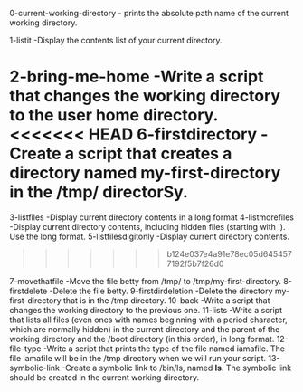 0-current-working-directory - prints the absolute path name of the current working directory.

1-listit -Display the contents list of your current directory.

2-bring-me-home -Write a script that changes the working directory to the user  home directory.
<<<<<<< HEAD
6-firstdirectory -Create a script that creates a directory named my-first-directory in the /tmp/ directorSy.
=======
3-listfiles -Display current directory contents in a long format
4-listmorefiles -Display current directory contents, including hidden files (starting with .). Use the long format.
5-listfilesdigitonly -Display current directory contents.
>>>>>>> b124e037e4a91e78ec05d6454577192f5b7f26d0

7-movethatfile -Move the file betty from /tmp/ to /tmp/my-first-directory.
8-firstdelete -Delete the file betty.
9-firstdirdeletion -Delete the directory my-first-directory that is in the /tmp directory.
10-back -Write a script that changes the working directory to the previous one.
11-lists -Write a script that lists all files (even ones with names beginning with a period character, which are normally hidden) in the current directory and the parent of the working directory and the /boot directory (in this order), in long format.
12-file-type -Write a script that prints the type of the file named iamafile. The file iamafile will be in the /tmp directory when we will run your script.
13-symbolic-link -Create a symbolic link to /bin/ls, named __ls__. The symbolic link should be created in the current working directory.


